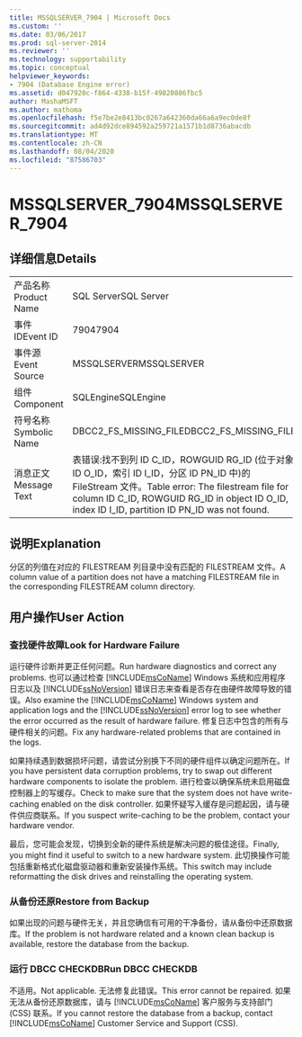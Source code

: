 ```yaml
---
title: MSSQLSERVER_7904 | Microsoft Docs
ms.custom: ''
ms.date: 03/06/2017
ms.prod: sql-server-2014
ms.reviewer: ''
ms.technology: supportability
ms.topic: conceptual
helpviewer_keywords:
- 7904 (Database Engine error)
ms.assetid: d047920c-f864-4338-b15f-49820886fbc5
author: MashaMSFT
ms.author: mathoma
ms.openlocfilehash: f5e7be2e8413bc0267a642360da66a6a9ec0de8f
ms.sourcegitcommit: ad4d92dce894592a259721a1571b1d8736abacdb
ms.translationtype: MT
ms.contentlocale: zh-CN
ms.lasthandoff: 08/04/2020
ms.locfileid: "87586703"
---
```

# <a name="mssqlserver_7904"></a><span data-ttu-id="05cc4-102">MSSQLSERVER_7904</span><span class="sxs-lookup"><span data-stu-id="05cc4-102">MSSQLSERVER_7904</span></span>
    
## <a name="details"></a><span data-ttu-id="05cc4-103">详细信息</span><span class="sxs-lookup"><span data-stu-id="05cc4-103">Details</span></span>  
  
|||  
|-|-|  
|<span data-ttu-id="05cc4-104">产品名称</span><span class="sxs-lookup"><span data-stu-id="05cc4-104">Product Name</span></span>|<span data-ttu-id="05cc4-105">SQL Server</span><span class="sxs-lookup"><span data-stu-id="05cc4-105">SQL Server</span></span>|  
|<span data-ttu-id="05cc4-106">事件 ID</span><span class="sxs-lookup"><span data-stu-id="05cc4-106">Event ID</span></span>|<span data-ttu-id="05cc4-107">7904</span><span class="sxs-lookup"><span data-stu-id="05cc4-107">7904</span></span>|  
|<span data-ttu-id="05cc4-108">事件源</span><span class="sxs-lookup"><span data-stu-id="05cc4-108">Event Source</span></span>|<span data-ttu-id="05cc4-109">MSSQLSERVER</span><span class="sxs-lookup"><span data-stu-id="05cc4-109">MSSQLSERVER</span></span>|  
|<span data-ttu-id="05cc4-110">组件</span><span class="sxs-lookup"><span data-stu-id="05cc4-110">Component</span></span>|<span data-ttu-id="05cc4-111">SQLEngine</span><span class="sxs-lookup"><span data-stu-id="05cc4-111">SQLEngine</span></span>|  
|<span data-ttu-id="05cc4-112">符号名称</span><span class="sxs-lookup"><span data-stu-id="05cc4-112">Symbolic Name</span></span>|<span data-ttu-id="05cc4-113">DBCC2_FS_MISSING_FILE</span><span class="sxs-lookup"><span data-stu-id="05cc4-113">DBCC2_FS_MISSING_FILE</span></span>|  
|<span data-ttu-id="05cc4-114">消息正文</span><span class="sxs-lookup"><span data-stu-id="05cc4-114">Message Text</span></span>|<span data-ttu-id="05cc4-115">表错误:找不到列 ID C_ID，ROWGUID RG_ID (位于对象 ID O_ID，索引 ID I_ID，分区 ID PN_ID 中)的 FileStream 文件。</span><span class="sxs-lookup"><span data-stu-id="05cc4-115">Table error: The filestream file for column ID C_ID, ROWGUID RG_ID in object ID O_ID, index ID I_ID, partition ID PN_ID was not found.</span></span>|  
  
## <a name="explanation"></a><span data-ttu-id="05cc4-116">说明</span><span class="sxs-lookup"><span data-stu-id="05cc4-116">Explanation</span></span>  
 <span data-ttu-id="05cc4-117">分区的列值在对应的 FILESTREAM 列目录中没有匹配的 FILESTREAM 文件。</span><span class="sxs-lookup"><span data-stu-id="05cc4-117">A column value of a partition does not have a matching FILESTREAM file in the corresponding FILESTREAM column directory.</span></span>  
  
## <a name="user-action"></a><span data-ttu-id="05cc4-118">用户操作</span><span class="sxs-lookup"><span data-stu-id="05cc4-118">User Action</span></span>  
  
### <a name="look-for-hardware-failure"></a><span data-ttu-id="05cc4-119">查找硬件故障</span><span class="sxs-lookup"><span data-stu-id="05cc4-119">Look for Hardware Failure</span></span>  
 <span data-ttu-id="05cc4-120">运行硬件诊断并更正任何问题。</span><span class="sxs-lookup"><span data-stu-id="05cc4-120">Run hardware diagnostics and correct any problems.</span></span> <span data-ttu-id="05cc4-121">也可以通过检查 [!INCLUDE[msCoName](../../includes/msconame-md.md)] Windows 系统和应用程序日志以及 [!INCLUDE[ssNoVersion](../../includes/ssnoversion-md.md)] 错误日志来查看是否存在由硬件故障导致的错误。</span><span class="sxs-lookup"><span data-stu-id="05cc4-121">Also examine the [!INCLUDE[msCoName](../../includes/msconame-md.md)] Windows system and application logs and the [!INCLUDE[ssNoVersion](../../includes/ssnoversion-md.md)] error log to see whether the error occurred as the result of hardware failure.</span></span> <span data-ttu-id="05cc4-122">修复日志中包含的所有与硬件相关的问题。</span><span class="sxs-lookup"><span data-stu-id="05cc4-122">Fix any hardware-related problems that are contained in the logs.</span></span>  
  
 <span data-ttu-id="05cc4-123">如果持续遇到数据损坏问题，请尝试分别换下不同的硬件组件以确定问题所在。</span><span class="sxs-lookup"><span data-stu-id="05cc4-123">If you have persistent data corruption problems, try to swap out different hardware components to isolate the problem.</span></span> <span data-ttu-id="05cc4-124">进行检查以确保系统未启用磁盘控制器上的写缓存。</span><span class="sxs-lookup"><span data-stu-id="05cc4-124">Check to make sure that the system does not have write-caching enabled on the disk controller.</span></span> <span data-ttu-id="05cc4-125">如果怀疑写入缓存是问题起因，请与硬件供应商联系。</span><span class="sxs-lookup"><span data-stu-id="05cc4-125">If you suspect write-caching to be the problem, contact your hardware vendor.</span></span>  
  
 <span data-ttu-id="05cc4-126">最后，您可能会发现，切换到全新的硬件系统是解决问题的极佳途径。</span><span class="sxs-lookup"><span data-stu-id="05cc4-126">Finally, you might find it useful to switch to a new hardware system.</span></span> <span data-ttu-id="05cc4-127">此切换操作可能包括重新格式化磁盘驱动器和重新安装操作系统。</span><span class="sxs-lookup"><span data-stu-id="05cc4-127">This switch may include reformatting the disk drives and reinstalling the operating system.</span></span>  
  
### <a name="restore-from-backup"></a><span data-ttu-id="05cc4-128">从备份还原</span><span class="sxs-lookup"><span data-stu-id="05cc4-128">Restore from Backup</span></span>  
 <span data-ttu-id="05cc4-129">如果出现的问题与硬件无关，并且您确信有可用的干净备份，请从备份中还原数据库。</span><span class="sxs-lookup"><span data-stu-id="05cc4-129">If the problem is not hardware related and a known clean backup is available, restore the database from the backup.</span></span>  
  
### <a name="run-dbcc-checkdb"></a><span data-ttu-id="05cc4-130">运行 DBCC CHECKDB</span><span class="sxs-lookup"><span data-stu-id="05cc4-130">Run DBCC CHECKDB</span></span>  
 <span data-ttu-id="05cc4-131">不适用。</span><span class="sxs-lookup"><span data-stu-id="05cc4-131">Not applicable.</span></span> <span data-ttu-id="05cc4-132">无法修复此错误。</span><span class="sxs-lookup"><span data-stu-id="05cc4-132">This error cannot be repaired.</span></span> <span data-ttu-id="05cc4-133">如果无法从备份还原数据库，请与 [!INCLUDE[msCoName](../../includes/msconame-md.md)] 客户服务与支持部门 (CSS) 联系。</span><span class="sxs-lookup"><span data-stu-id="05cc4-133">If you cannot restore the database from a backup, contact [!INCLUDE[msCoName](../../includes/msconame-md.md)] Customer Service and Support (CSS).</span></span>  
  
  
